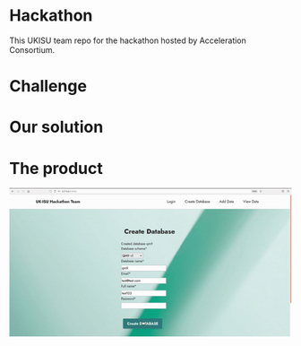 # Hackathon
This UKISU team repo for the hackathon hosted by Acceleration Consortium.

# Challenge


# Our solution



# The product
![](demo2.gif)
